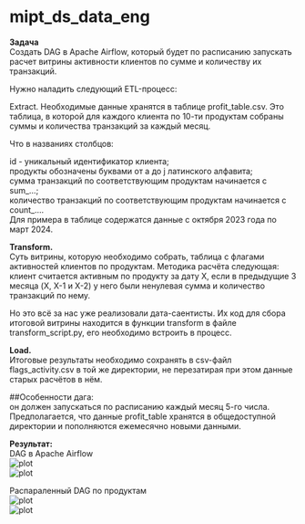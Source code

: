 # mipt_ds_data_eng
**Задача**  
Cоздать DAG в Apache Airflow, который будет по расписанию запускать расчет витрины активности клиентов по сумме и количеству их транзакций.


Нужно наладить следующий ETL-процесс:

Extract. Необходимые данные хранятся в таблице profit_table.csv. Это таблица, в которой для каждого клиента по 10-ти продуктам собраны суммы и количества транзакций за каждый месяц.  

Что в названиях столбцов:  

id - уникальный идентификатор клиента;  
продукты обозначены буквами от a до j латинского алфавита;   
сумма транзакций по соответствующим продуктам начинается с sum_…;   
количество транзакций по соответствующим продуктам начинается с count_….   
Для примера в таблице содержатся данные с октября 2023 года по март 2024.

**Transform.**  
Суть витрины, которую необходимо собрать, таблица с флагами активностей клиентов по продуктам. Методика расчёта следующая: клиент считается активным по продукту за дату X, если в предыдущие 3 месяца (X, X-1 и X-2) у него были ненулевая сумма и количество транзакций по нему.  

Но это всё за нас уже реализовали дата-саентисты. Их код для сбора итоговой витрины находится в функции transform в файле transform_script.py, его необходимо встроить в процесс.   

**Load.**  
Итоговые результаты необходимо сохранять в csv-файл flags_activity.csv в той же директории, не перезатирая при этом данные старых расчётов в нём. 

##Особенности дага:  
он должен запускаться по расписанию каждый месяц 5-го числа. Предполагается, что данные profit_table хранятся в общедоступной директории и пополняются ежемесячно новыми данными.


**Результат:**  
DAG в Apache Airflow    
![plot](https://github.com/Niktyav/mipt_ds_data_eng/tree/main/HW2/img/vyatkin_roman_dags.JPG)   
![plot](https://github.com/Niktyav/mipt_ds_data_eng/tree/main/HW2/img/vyatkin_roman_graph.JPG)   


Распараленный DAG по продуктам   
![plot](https://github.com/Niktyav/mipt_ds_data_eng/tree/main/HW2/img/vyatkin_roman_dags_paralell.JPG)   
![plot](https://github.com/Niktyav/mipt_ds_data_eng/tree/main/HW2/img/vyatkin_roman_graph_paralell.JPG)   
